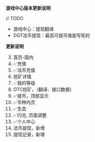 **游戏中心版本更新说明**

// TODO
+ 游戏中心：提现翻译
+ DGT法币提现：最高可提币值是写死的


**更新说明**

3.  首页-国内
4.  ✅充值
5.  ✅法币充值
6.  挖矿详情
7.  ✅我的等级
8.  OTC挖矿，（翻译、接口数据）
9.  ✅提币，顶部显示
10. ✅币种内页
11. ✅生态
12. ✅闪兑, 页面调整
13. ✅个人中心
14. 法币提现，新增
15. 提现记录，新增
    


